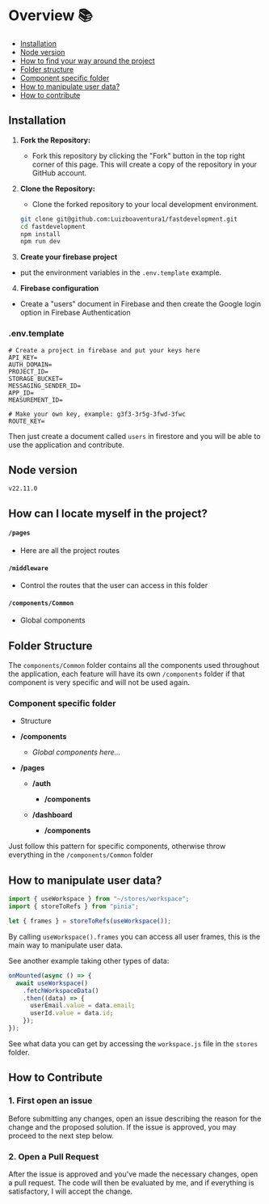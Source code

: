 # Overview 📚

- [Installation](#installation)
- [Node version](#node-version)
- [How to find your way around the project](#how-can-i-locate-myself-in-the-project)
- [Folder structure](#folder-structure)
- [Component specific folder](#component-specific-folder)
- [How to manipulate user data?](#how-to-manipulate-user-data)
- [How to contribute](#how-to-contribute)

## Installation

1. **Fork the Repository:**
   - Fork this repository by clicking the "Fork" button in the top right corner of this page. This will create a copy of the repository in your GitHub account.

2. **Clone the Repository:**
   - Clone the forked repository to your local development environment.

   ```bash
   git clone git@github.com:Luizboaventura1/fastdevelopment.git
   cd fastdevelopment
   npm install
   npm run dev

3. **Create your firebase project**
  - put the environment variables in the `.env.template` example.

4. **Firebase configuration**
  - Create a "users" document in Firebase and then create the Google login option in Firebase Authentication

### .env.template

```
# Create a project in firebase and put your keys here
API_KEY=
AUTH_DOMAIN=
PROJECT_ID=
STORAGE_BUCKET=
MESSAGING_SENDER_ID=
APP_ID=
MEASUREMENT_ID=

# Make your own key, example: g3f3-3r5g-3fwd-3fwc
ROUTE_KEY=
```  

Then just create a document called `users` in firestore and you will be able to use the application and contribute.

## Node version

`v22.11.0`

## How can I locate myself in the project?

#### `/pages`
  - Here are all the project routes
#### `/middleware`
  - Control the routes that the user can access in this folder
#### `/components/Common`
  - Global components

## Folder Structure

The `components/Common` folder contains all the components used throughout the application, each feature will have its own `/components` folder if that component is very specific and will not be used again.

### Component specific folder

- Structure

- **/components**
  - _Global components here..._

- **/pages**
  - **/auth**
    - **/components**

  - **/dashboard**
    - **/components**

Just follow this pattern for specific components, otherwise throw everything in the `/components/Common` folder

## How to manipulate user data?

```javascript
import { useWorkspace } from "~/stores/workspace";
import { storeToRefs } from "pinia";

let { frames } = storeToRefs(useWorkspace());
```
By calling `useWorkspace().frames` you can access all user frames, this is the main way to manipulate user data.

See another example taking other types of data:
```javascript
onMounted(async () => {
  await useWorkspace()
    .fetchWorkspaceData()
    .then((data) => {
      userEmail.value = data.email;
      userId.value = data.id;
    });
});
```
See what data you can get by accessing the `workspace.js` file in the `stores` folder.

## How to Contribute

### 1. First open an issue

Before submitting any changes, open an issue describing the reason for the change and the proposed solution. If the issue is approved, you may proceed to the next step below.

### 2. Open a Pull Request

After the issue is approved and you've made the necessary changes, open a pull request. The code will then be evaluated by me, and if everything is satisfactory, I will accept the change.
